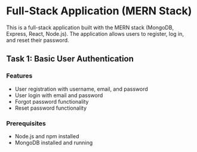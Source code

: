 # Full-Stack Application (MERN Stack)

This is a full-stack application built with the MERN stack (MongoDB, Express, React, Node.js). The application allows users to register, log in, and reset their password.

## Task 1: Basic User Authentication

### Features

- User registration with username, email, and password
- User login with email and password
- Forgot password functionality
- Reset password functionality

### Prerequisites

- Node.js and npm installed
- MongoDB installed and running


